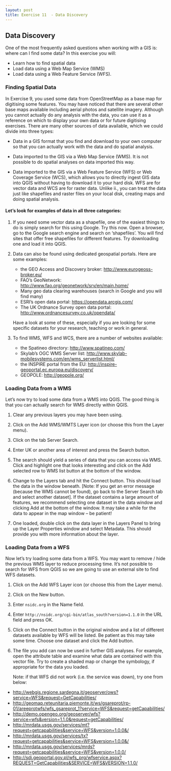```yaml
---
layout: post
title: Exercise 11  - Data Discovery
---
```


## Data Discovery
One of the most frequently asked questions when working with a GIS is: where can I find some data? In this exercise you will:

- Learn how to find spatial data
- Load data using a Web Map Service (WMS)
- Load data using a Web Feature Service (WFS).

### Finding Spatial Data
In Exercise 9, you used some data from OpenStreetMap as a base map for digitising some features. You may have noticed that there are several other base maps available including aerial photos and satellite imagery. Although you cannot actually do any analysis with the data, you can use it as a reference on which to display your own data or for future digitising exercises. There are many other sources of data available, which we could divide into three types:

- Data in a GIS format that you find and download to your own computer so that you can actually work with the data and do spatial analysis.

- Data imported to the GIS via a Web Map Service (WMS). It is not possible to do spatial analyses on data imported this way.

- Data imported to the GIS via a Web Feature Service (WFS) or Web Coverage Service (WCS), which allows you to directly ingest GIS data into QGIS without having to download it to your hard disk. WFS are for vector data and WCS are for raster data. Unlike ii., you can treat the data just like shapefiles and raster files on your local disk, creating maps and doing spatial analysis.

#### Let’s look for examples of data in all three categories:
1. If you need some vector data as a shapefile, one of the easiest things to do is simply search for this using Google. Try this now. Open a browser, go to the Google search engine and search on ‘shapefiles’. You will find sites that offer free shapefiles for different features. Try downloading one and load it into QGIS.

2. Data can also be found using dedicated geospatial portals. Here are some examples:

	- the GEO Access and Discovery broker: <http://www.eurogeoss-broker.eu/>
	- FAO’s GeoNetwork: <http://www.fao.org/geonetwork/srv/en/main.home/>
	- Many geo data clearing warehouses (search in Google and you will find many)
	- ESRI’s open data portal: <https://opendata.arcgis.com/>
	- The UK Ordnance Survey open data portal: <http://www.ordnancesurvey.co.uk/opendata/>
	
	Have a look at some of these, especially if you are looking for some specific datasets for your research, teaching or work in general.

3. To find WMS, WFS and WCS, there are a number of websites available:
	- the Spatineo directory: <http://www.spatineo.com/>
	- Skylab’s OGC WMS Server list: <http://www.skylab-mobilesystems.com/en/wms_serverlist.html/>
	- the INSPIRE portal from the EU: <http://inspire-geoportal.ec.europa.eu/discovery/>
	- GEOPOLE: <http://geopole.org/>
	
### Loading Data from a WMS
Let’s now try to load some data from a WMS into QGIS. The good thing is that you can actually search for WMS directly within QGIS.

1. Clear any previous layers you may have been using.

2. Click on the Add WMS/WMTS Layer icon (or choose this from the Layer menu).

3. Click on the tab Server Search.

4. Enter UK or another area of interest and press the Search button.

5. The search should yield a series of data that you can access via WMS. Click and highlight one that looks interesting and click on the Add selected row to WMS list button at the bottom of the window.

6. Change to the Layers tab and hit the Connect button. This should load the data in the window beneath. [Note: If you get an error message (because the WMS cannot be found), go back to the Server Search tab and select another dataset]. If the dataset contains a large amount of features, we recommend selecting one dataset in the data window and clicking Add at the bottom of the window. It may take a while for the data to appear in the map window – be patient!

7. One loaded, double click on the data layer in the Layers Panel to bring up the Layer Properties window and select Metadata. This should provide you with more information about the layer.

### Loading Data from a WFS
Now let’s try loading some data from a WFS. You may want to remove / hide the previous WMS layer to reduce processing time. It’s not possible to search for WFS from QGIS so we are going to use an external site to find WFS datasets.

1. Click on the Add WFS Layer icon (or choose this from the Layer menu).

2. Click on the New button.

3. Enter `nsidc.org` in the Name field.

4. Enter `http://nsidc.org/cgi-bin/atlas_south?version=1.1.0` in the URL field and press OK.

5. Click on the Connect button in the original window and a list of different datasets available by WFS will be listed. Be patient as this may take some time. Choose one dataset and click the Add button.

6. The file you add can now be used in further GIS analyses. For example, open the attribute table and examine what data are contained with this vector file. Try to create a shaded map or change the symbology, if appropriate for the data you loaded.

	Note: if that WFS did not work (i.e. the service was down), try one from below:
	
- <http://webgis.regione.sardegna.it/geoserver/ows?service=WFS&request=GetCapabilities/>
- <http://geomap.reteunitaria.piemonte.it/ws/gsareprot/rp-01/areeprotwfs/wfs_gsareprot_1?service=WFS&request=getCapabilities/>
- <http://demo.opengeo.org/geoserver/wfs?service=wfs&version=1.1.0&request=getCapabilities/>
- <http://mrdata.usgs.gov/services/mt?request=getcapabilities&service=WFS&version=1.0.0&/>
- <http://mrdata.usgs.gov/services/tx?request=getcapabilities&service=WFS&version=1.0.0&/>
- <http://mrdata.usgs.gov/services/mrds?request=getcapabilities&service=WFS&version=1.0.0/>
- <http://sdi.geoportal.gov.pl/wfs_prg/wfservice.aspx?REQUEST=GetCapabilities&SERVICE=WFS&VERSION=1.1.0/>
